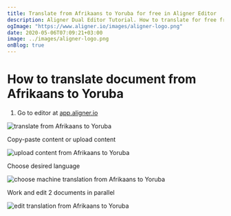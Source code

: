 ```yaml
---
title: Translate from Afrikaans to Yoruba for free in Aligner Editor
description: Aligner Dual Editor Tutorial. How to translate for free from Afrikaans to Yoruba. Aligner is multilingual document management platform. 
ogImage: "https://www.aligner.io/images/aligner-logo.png"
date: 2020-05-06T07:09:21+03:00
image: ../images/aligner-logo.png
onBlog: true
---
```


# How to translate document from Afrikaans to Yoruba

1. Go to editor at [app.aligner.io](https://app.aligner.io "Aligner App web page")

![translate from Afrikaans to Yoruba](../aligner-blank-editor.png "translate from Afrikaans to Yoruba")

Copy-paste content or upload content

![upload content from Afrikaans to Yoruba](../aligner-uploaded-document.png "upload content from Afrikaans to Yoruba")

Choose desired language

![choose machine translation from Afrikaans to Yoruba](../aligner-language-dropdown.png "choose machine translation from Afrikaans to Yoruba")

Work and edit 2 documents in parallel

![edit translation from Afrikaans to Yoruba](../aligner-double-sitded-editor.png "edit translation from Afrikaans to Yoruba")

